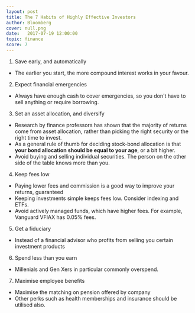 ```yaml
---
layout: post
title: The 7 Habits of Highly Effective Investors
author: Bloomberg
cover: null.png
date:   2017-07-19 12:00:00
topic: finance
score: 7
---
```


1.	Save early, and automatically
-	The earlier you start, the more compound interest works in your favour.

2.	Expect financial emergencies
-	Always have enough cash to cover emergencies, so you don't have to sell anything or require borrowing.

3.	Set an asset allocation, and diversify
-	Research by finance professors has shown that the majority of returns come from asset allocation, rather than picking the right security or the right time to invest.
-	As a general rule of thumb for deciding stock-bond allocation is that **your bond allocation should be equal to your age**, or a bit higher.
-	Avoid buying and selling individual securities. The person on the other side of the table knows more than you.

4.	Keep fees low
-	Paying lower fees and commission is a good way to improve your returns, guaranteed
-	Keeping investments simple keeps fees low. Consider indexing and ETFs. 
-	Avoid actively managed funds, which have higher fees. For example, Vanguard VFIAX has 0.05% fees.

5.	Get a fiduciary
-	Instead of a financial advisor who profits from selling you certain investment products

6. 	Spend less than you earn
-	Millenials and Gen Xers in particular commonly overspend.

7.	Maximise employee benefits
-	Maximise the matching on pension offered by company
-	Other perks such as health memberships and insurance should be utilised also.

